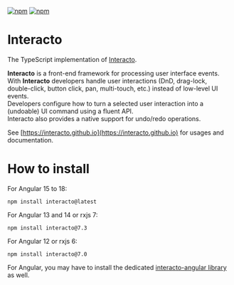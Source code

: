 [![npm](https://img.shields.io/npm/v/interacto)](https://www.npmjs.com/package/interacto)
[![npm](https://img.shields.io/npm/dm/interacto)](https://www.npmjs.com/package/interacto)


# Interacto

The TypeScript implementation of [Interacto](https://github.com/interacto).

**Interacto** is a front-end framework for processing user interface events.<br/>
With **Interacto** developers handle user interactions (DnD, drag-lock, double-click, button click, pan, multi-touch, etc.) instead of low-level UI events.<br>
Developers configure how to turn a selected user interaction into a (undoable) UI command using a fluent API.<br/>
Interacto also provides a native support for undo/redo operations.

See [https://interacto.github.io](https://interacto.github.io) for usages and documentation.


# How to install

For Angular 15 to 18:

```
npm install interacto@latest
```

For Angular 13 and 14 or rxjs 7:

```
npm install interacto@7.3
```

For Angular 12 or rxjs 6:

```
npm install interacto@7.0
```

For Angular, you may have to install the dedicated [interacto-angular library](https://github.com/interacto-angular) as well.

